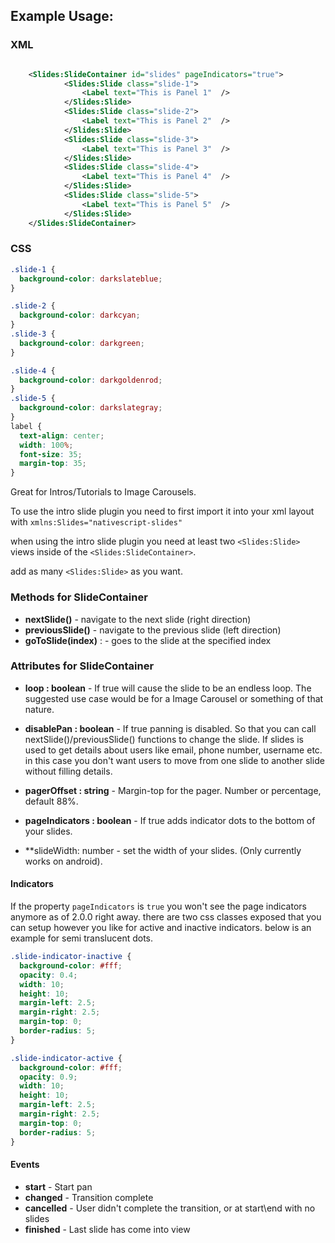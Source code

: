 ## Example Usage:

### XML

```xml

	<Slides:SlideContainer id="slides" pageIndicators="true">
			<Slides:Slide class="slide-1">
				<Label text="This is Panel 1"  />
			</Slides:Slide>
			<Slides:Slide class="slide-2">
				<Label text="This is Panel 2"  />
			</Slides:Slide>
			<Slides:Slide class="slide-3">
				<Label text="This is Panel 3"  />
			</Slides:Slide>
			<Slides:Slide class="slide-4">
				<Label text="This is Panel 4"  />
			</Slides:Slide>
			<Slides:Slide class="slide-5">
				<Label text="This is Panel 5"  />
			</Slides:Slide>
	</Slides:SlideContainer>

```

### CSS

```css
.slide-1 {
  background-color: darkslateblue;
}

.slide-2 {
  background-color: darkcyan;
}
.slide-3 {
  background-color: darkgreen;
}

.slide-4 {
  background-color: darkgoldenrod;
}
.slide-5 {
  background-color: darkslategray;
}
label {
  text-align: center;
  width: 100%;
  font-size: 35;
  margin-top: 35;
}
```

Great for Intros/Tutorials to Image Carousels.

To use the intro slide plugin you need to first import it into your xml layout with `xmlns:Slides="nativescript-slides"`

when using the intro slide plugin you need at least two `<Slides:Slide>` views inside of the `<Slides:SlideContainer>`.

add as many `<Slides:Slide>` as you want.

### Methods for SlideContainer

- **nextSlide()** - navigate to the next slide (right direction)
- **previousSlide()** - navigate to the previous slide (left direction)
- **goToSlide(index)** : - goes to the slide at the specified index

### Attributes for SlideContainer

- **loop : boolean** - If true will cause the slide to be an endless loop. The suggested use case would be for a Image Carousel or something of that nature.

- **disablePan : boolean** - If true panning is disabled. So that you can call nextSlide()/previousSlide() functions to change the slide. If slides is used to get details about users like email, phone number, username etc. in this case you don't want users to move from one slide to another slide without filling details.

- **pagerOffset : string** - Margin-top for the pager. Number or percentage, default 88%.

- **pageIndicators : boolean** - If true adds indicator dots to the bottom of your slides.

- \*\*slideWidth: number - set the width of your slides. (Only currently works on android).

#### Indicators

If the property `pageIndicators` is `true` you won't see the page indicators anymore as of 2.0.0 right away. there are two css classes exposed that you can setup however you like for active and inactive indicators. below is an example for semi translucent dots.

```css
.slide-indicator-inactive {
  background-color: #fff;
  opacity: 0.4;
  width: 10;
  height: 10;
  margin-left: 2.5;
  margin-right: 2.5;
  margin-top: 0;
  border-radius: 5;
}

.slide-indicator-active {
  background-color: #fff;
  opacity: 0.9;
  width: 10;
  height: 10;
  margin-left: 2.5;
  margin-right: 2.5;
  margin-top: 0;
  border-radius: 5;
}
```

#### Events

- **start** - Start pan
- **changed** - Transition complete
- **cancelled** - User didn't complete the transition, or at start\end with no slides
- **finished** - Last slide has come into view